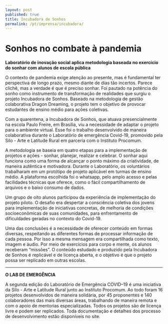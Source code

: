 ```yaml
---
layout: post
published: true
title: Incubadora de Sonhos
permalink: /pt/imprensa/incubadora/
---
```



# Sonhos no combate à pandemia
**Laboratório de inovação social aplica metodologia baseada no exercício do sonhar com alunos de escola pública**

O contexto de pandemia exige atenção ao presente, mas é fundamental ter perspectiva de longo prazo, mesmo diante de dias tão incertos. Parece clichê, mas a verdade é que é preciso sonhar. Foi pautado na potência do sonho como instrumento de transformação de realidades que surgiu o projeto Incubadora de Sonhos. Baseado na metodologia de gestão colaborativa Dragon Dreaming, o projeto tem o objetivo de provocar estudantes de ensino médio para ações coletivas. 
  
Com a quarentena, a Incubadora de Sonhos, que atuava presencialmente na escola Paulo Freire, em Brasília, viu a necessidade de adaptar o projeto para o ambiente virtual. Esse foi o trabalho desenvolvido de maneira colaborativa durante o Laboratório de emergência Covid-19, promovido pela Silo - Arte e Latitude Rural em parceria com o Instituto Procomum. 
  
A metodologia se baseia em quatro etapas para a implementação de projetos e ações - sonhar, planejar, realizar e celebrar. O sonhar aqui funciona como uma forma de alcançar o ponto máximo da criatividade, de maneira autêntica e motivadora. Durante o Laboratório, os voluntários trabalharam em um protótipo de projeto aplicável em turmas de ensino médio. A plataforma escolhida foi o whatsapp, pelo amplo acesso e pelas facilidades técnicas que oferece, como o fácil compartilhamento de arquivos e o baixo consumo de dados. 
  
Um grupo de oito alunos participou da experiência de implementação do projeto piloto. O desafio era despertar a consciência coletiva dos jovens para implementação de iniciativas concretas, de melhoria de condições socioeconômicas de suas comunidades, para enfrentamento de dificuldades geradas no contexto do Covid-19. 
  
Uma das conclusões é a necessidade de oferecer conteúdo em formas diversas, respeitando as diferentes formas de processar informação de cada pessoa. Por isso a mesma mensagem era compartilhada como texto, imagem e áudio. Por meio de exercícios para corpo e mente, os alunos receberam “missões”. O conteúdo estudado e produzido pela Incubadora de Sonhos é replicável e de licença aberta, e o objetivo é que o projeto possa ser replicado em outras escolas. 

 
---

**O LAB DE EMERGÊNCIA**

A segunda edição do Laboratório de Emergência COVID–19 é uma iniciativa da Silo - Arte e Latitude Rural junto ao Instituto Procomum. Ao todo foram 16 projetos desenvolvidos de maneira solidária, por 45 proponentes e 140 colaboradores das mais diversas áreas, trabalhando de maneira remota e com o apoio de mentorias especializadas. Todos os projetos são de licença livre e podem ser replicados. Toda documentação e detalhes dos processo de desenvolvimento estão disponíveis no site.

